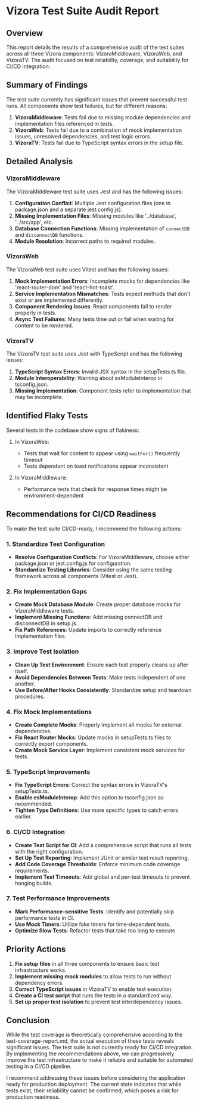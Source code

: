 # Vizora Test Suite Audit Report

## Overview

This report details the results of a comprehensive audit of the test suites across all three Vizora components: VizoraMiddleware, VizoraWeb, and VizoraTV. The audit focused on test reliability, coverage, and suitability for CI/CD integration.

## Summary of Findings

The test suite currently has significant issues that prevent successful test runs. All components show test failures, but for different reasons:

1. **VizoraMiddleware**: Tests fail due to missing module dependencies and implementation files referenced in tests.
2. **VizoraWeb**: Tests fail due to a combination of mock implementation issues, unresolved dependencies, and test logic errors.
3. **VizoraTV**: Tests fail due to TypeScript syntax errors in the setup file.

## Detailed Analysis

### VizoraMiddleware

The VizoraMiddleware test suite uses Jest and has the following issues:

1. **Configuration Conflict**: Multiple Jest configuration files (one in package.json and a separate jest.config.js).
2. **Missing Implementation Files**: Missing modules like '../database', '../src/app', etc.
3. **Database Connection Functions**: Missing implementation of `connectDB` and `disconnectDB` functions.
4. **Module Resolution**: Incorrect paths to required modules.

### VizoraWeb

The VizoraWeb test suite uses Vitest and has the following issues:

1. **Mock Implementation Errors**: Incomplete mocks for dependencies like 'react-router-dom' and 'react-hot-toast'.
2. **Service Implementation Mismatches**: Tests expect methods that don't exist or are implemented differently.
3. **Component Rendering Issues**: React components fail to render properly in tests.
4. **Async Test Failures**: Many tests time out or fail when waiting for content to be rendered.

### VizoraTV

The VizoraTV test suite uses Jest with TypeScript and has the following issues:

1. **TypeScript Syntax Errors**: Invalid JSX syntax in the setupTests.ts file.
2. **Module Interoperability**: Warning about esModuleInterop in tsconfig.json.
3. **Missing Implementation**: Component tests refer to implementation that may be incomplete.

## Identified Flaky Tests

Several tests in the codebase show signs of flakiness:

1. In VizoraWeb:
   - Tests that wait for content to appear using `waitFor()` frequently timeout
   - Tests dependent on toast notifications appear inconsistent

2. In VizoraMiddleware:
   - Performance tests that check for response times might be environment-dependent

## Recommendations for CI/CD Readiness

To make the test suite CI/CD-ready, I recommend the following actions:

### 1. Standardize Test Configuration

- **Resolve Configuration Conflicts**: For VizoraMiddleware, choose either package.json or jest.config.js for configuration.
- **Standardize Testing Libraries**: Consider using the same testing framework across all components (Vitest or Jest).

### 2. Fix Implementation Gaps

- **Create Mock Database Module**: Create proper database mocks for VizoraMiddleware tests.
- **Implement Missing Functions**: Add missing connectDB and disconnectDB in setup.js.
- **Fix Path References**: Update imports to correctly reference implementation files.

### 3. Improve Test Isolation

- **Clean Up Test Environment**: Ensure each test properly cleans up after itself.
- **Avoid Dependencies Between Tests**: Make tests independent of one another.
- **Use Before/After Hooks Consistently**: Standardize setup and teardown procedures.

### 4. Fix Mock Implementations

- **Create Complete Mocks**: Properly implement all mocks for external dependencies.
- **Fix React Router Mocks**: Update mocks in setupTests.ts files to correctly export components.
- **Create Mock Service Layer**: Implement consistent mock services for tests.

### 5. TypeScript Improvements

- **Fix TypeScript Errors**: Correct the syntax errors in VizoraTV's setupTests.ts.
- **Enable esModuleInterop**: Add this option to tsconfig.json as recommended.
- **Tighten Type Definitions**: Use more specific types to catch errors earlier.

### 6. CI/CD Integration

- **Create Test Script for CI**: Add a comprehensive script that runs all tests with the right configuration.
- **Set Up Test Reporting**: Implement JUnit or similar test result reporting.
- **Add Code Coverage Thresholds**: Enforce minimum code coverage requirements.
- **Implement Test Timeouts**: Add global and per-test timeouts to prevent hanging builds.

### 7. Test Performance Improvements

- **Mark Performance-sensitive Tests**: Identify and potentially skip performance tests in CI.
- **Use Mock Timers**: Utilize fake timers for time-dependent tests.
- **Optimize Slow Tests**: Refactor tests that take too long to execute.

## Priority Actions

1. **Fix setup files** in all three components to ensure basic test infrastructure works.
2. **Implement missing mock modules** to allow tests to run without dependency errors.
3. **Correct TypeScript issues** in VizoraTV to enable test execution.
4. **Create a CI test script** that runs the tests in a standardized way.
5. **Set up proper test isolation** to prevent test interdependency issues.

## Conclusion

While the test coverage is theoretically comprehensive according to the test-coverage-report.md, the actual execution of these tests reveals significant issues. The test suite is not currently ready for CI/CD integration. By implementing the recommendations above, we can progressively improve the test infrastructure to make it reliable and suitable for automated testing in a CI/CD pipeline.

I recommend addressing these issues before considering the application ready for production deployment. The current state indicates that while tests exist, their reliability cannot be confirmed, which poses a risk for production readiness. 